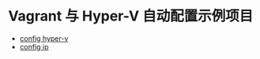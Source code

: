 # Vagrant 与 Hyper-V 自动配置示例项目







* [config hyper-v](https://computingforgeeks.com/enable-hyper-v-and-install-vagrant-in-windows/)
* [config ip](https://superuser.com/questions/1354658/hyperv-static-ip-with-vagrant)